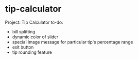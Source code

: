 # tip-calculator
 Project: Tip Calculator
to-do:
- bill splitting
- dynamic color of slider
- special image message for particular tip's percentage range
- exit button
- tip rounding feature
